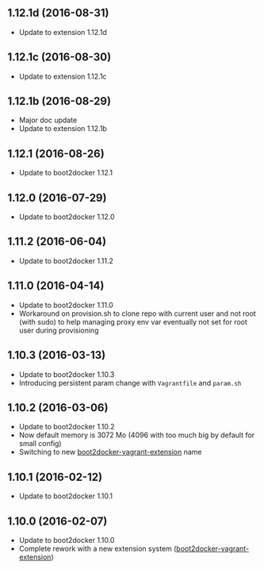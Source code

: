 
## 1.12.1d (2016-08-31)
- Update to extension 1.12.1d

## 1.12.1c (2016-08-30)
- Update to extension 1.12.1c

## 1.12.1b (2016-08-29)
- Major doc update
- Update to extension 1.12.1b

## 1.12.1 (2016-08-26)
- Update to boot2docker 1.12.1

## 1.12.0 (2016-07-29)
- Update to boot2docker 1.12.0

## 1.11.2 (2016-06-04)
- Update to boot2docker 1.11.2

## 1.11.0 (2016-04-14)
- Update to boot2docker 1.11.0
- Workaround on provision.sh to clone repo with current user and not root (with sudo) to help managing proxy env var eventually not set for root user during provisioning

## 1.10.3 (2016-03-13)
- Update to boot2docker 1.10.3
- Introducing persistent param change with ```Vagrantfile``` and ```param.sh```

## 1.10.2 (2016-03-06)
- Update to boot2docker 1.10.2
- Now default memory is 3072 Mo (4096 with too much big by default for small config)
- Switching to new [boot2docker-vagrant-extension](https://github.com/AlbanMontaigu/boot2docker-vagrant-extension) name

## 1.10.1 (2016-02-12)
- Update to boot2docker 1.10.1

## 1.10.0 (2016-02-07)
- Update to boot2docker 1.10.0
- Complete rework with a new extension system ([boot2docker-vagrant-extension](https://github.com/AlbanMontaigu/boot2docker-vagrant-extension))
